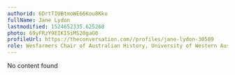```yaml
---
authorid: 6DrtTIUBtmoWE66Kou8Kku
fullName: Jane Lydon
lastmodified: 1524652335.625268
photo: 69yFRzY9EIKISiMS20gaG0
profileUrl: https://theconversation.com//profiles/jane-lydon-30589
role: Wesfarmers Chair of Australian History, University of Western Australia
---
```

No content found